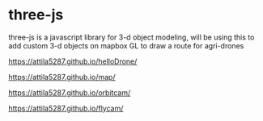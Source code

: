 # three-js
three-js is a javascript library for 3-d object modeling, will be using this to add custom 3-d objects on mapbox GL to draw a route for agri-drones

https://attila5287.github.io/helloDrone/

https://attila5287.github.io/map/

https://attila5287.github.io/orbitcam/

https://attila5287.github.io/flycam/


